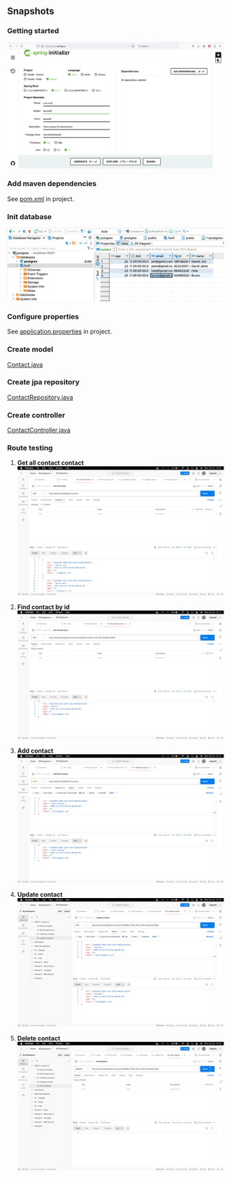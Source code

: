 <h2>Snapshots</h2>

### Getting started
![init-project.png](lecture5/image/init-project.png)

### Add maven dependencies
See [pom.xml](lecture5/pom.xml) in project.

### Init database
![database.png](lecture5/image/database.png)

### Configure properties
See [application.properties](lecture5/src/main/resources/application.properties) in project.

### Create model
[Contact.java](lecture5/src/main/java/com/fsoft/lecture5/model/Contact.java)

### Create jpa repository
[ContactRepository.java](lecture5/src/main/java/com/fsoft/lecture5/repository/ContactRepository.java)

### Create controller
[ContactController.java](lecture5/src/main/java/com/fsoft/lecture5/controller/ContactController.java)

### Route testing
1. **Get all contact contact**
![get-all-contact.png](lecture5/image/get-all-contact.png)

2. **Find contact by id**
![find-contact.png](lecture5/image/find-contact.png)

3. **Add contact**
![add-contact.java](lecture5/image/add-contact.png)

4. **Update contact**
![update-contact.png](lecture5/image/update-contact.png)

5. **Delete contact**
![delete-contact.png](lecture5/image/delete-contact.png)

